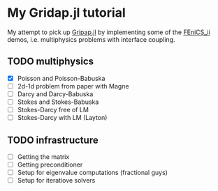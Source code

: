 # My Gridap.jl tutorial

My attempt to pick up [Gripap.jl](https://github.com/gridap) by implementing some of the [FEniCS_ii](https://github.com/MiroK/fenics_ii) 
demos, i.e. multiphysics problems with interface coupling.

## TODO multiphysics
- [x] Poisson and Poisson-Babuska
- [ ] 2d-1d problem from paper with Magne
- [ ] Darcy and Darcy-Babuska
- [ ] Stokes and Stokes-Babuska
- [ ] Stokes-Darcy free of LM
- [ ] Stokes-Darcy with LM (Layton)

## TODO infrastructure
- [ ] Getting the matrix 
- [ ] Getting preconditioner
- [ ] Setup for eigenvalue computations (fractional guys)
- [ ] Setup for iteratiove solvers
